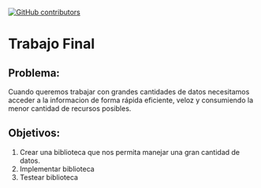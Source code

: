 <!-- PROJECT SHIELDS -->

[![GitHub contributors](https://img.shields.io/github/contributors/Naereen/StrapDown.js.svg)](https://github.com/renzodamgo/avengers-1/graphs/contributors)

# Trabajo Final
## Problema:
Cuando queremos trabajar con grandes cantidades de datos necesitamos acceder a la informacion de forma rápida eficiente, veloz y consumiendo la menor cantidad de recursos posibles.
## Objetivos:
1. Crear una biblioteca que nos permita manejar una gran cantidad de datos.
2. Implementar biblioteca 
3. Testear biblioteca 
